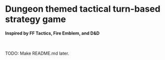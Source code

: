 # Dungeon themed tactical turn-based strategy game

#### Inspired by FF Tactics, Fire Emblem, and D&D

<br>

TODO: Make README.md later.